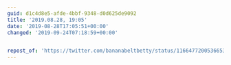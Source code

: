 ```yaml
---
guid: d1c4d8e5-afde-4bbf-9348-d0d625de9092
title: '2019.08.28, 19:05'
date: '2019-08-28T17:05:51+00:00'
changed: '2019-09-24T07:18:59+00:00'


repost_of: 'https://twitter.com/bananabeltbetty/status/1166477200536653831'
---
```


